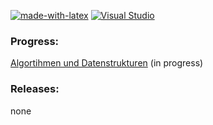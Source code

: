 [![made-with-latex](https://img.shields.io/badge/Made%20with-LaTeX-1f425f.svg)](https://www.latex-project.org/)
[![Visual Studio](https://badgen.net/badge/icon/visualstudio?icon=visualstudio&label)](https://visualstudio.microsoft.com)

### Progress:

[Algortihmen und Datenstrukturen](ALGO/Zusammenfassung/) (in progress)  



### Releases:

none
